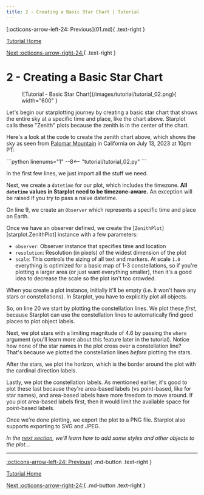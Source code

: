 ```yaml
---
title: 2 - Creating a Basic Star Chart | Tutorial 
---
```


<div class="flex-space-between tutorial-top-nav" markdown>
  [:octicons-arrow-left-24: Previous](01.md){ .text-right }

  [Tutorial Home](/tutorial)

  [Next :octicons-arrow-right-24:](03.md){ .text-right }
  <br/>
</div>

# 2 - Creating a Basic Star Chart

<figure markdown="span">
  ![Tutorial - Basic Star Chart](/images/tutorial/tutorial_02.png){ width="600" }
</figure>

Let's begin our starplotting journey by creating a basic star chart that shows the entire sky at a specific time and place, like the chart above. Starplot calls these "Zenith" plots because the zenith is in the center of the chart.

Here's a look at the code to create the zenith chart above, which shows the sky as seen from [Palomar Mountain](https://en.wikipedia.org/wiki/Palomar_Mountain) in California on July 13, 2023 at 10pm PT:

<div class="tutorial">
```python  linenums="1"
--8<-- "tutorial/tutorial_02.py"
```
</div>

In the first few lines, we just import all the stuff we need.

Next, we create a `datetime` for our plot, which includes the timezone. **All `datetime` values in Starplot need to be timezone-aware.** An exception will be raised if you try to pass a naive datetime.

On line 9, we create an `Observer` which represents a specific time and place on Earth.

Once we have an observer defined, we create the [`ZenithPlot`][starplot.ZenithPlot] instance with a few parameters:

- `observer`: Observer instance that specifies time and location
- `resolution`: Resolution (in pixels) of the widest dimension of the plot
- `scale`: This controls the sizing of all text and markers. At scale `1.0` everything is optimized for a basic map of 1-3 constellations, so if you're plotting a larger area (or just want everything smaller), then it's a good idea to decrease the scale so the plot isn't too crowded.

When you create a plot instance, initially it'll be empty (i.e. it won't have any stars or constellations). In Starplot, you have to explicitly plot all objects.

So, on line 20 we start by plotting the constellation lines. We plot these _first_, because Starplot can use the constellation lines to automatically find good places to plot object labels.

Next, we plot stars with a limiting magnitude of 4.6 by passing the `where` argument (you'll learn more about this feature later in the tutorial). Notice how none of the star names in the plot cross over a constellation line? That's because we plotted the constellation lines _before_ plotting the stars.

After the stars, we plot the horizon, which is the border around the plot with the cardinal direction labels.

Lastly, we plot the constellation labels. As mentioned earlier, it's good to plot these last because they're area-based labels (vs point-based, like for star names), and area-based labels have more freedom to move around. If you plot area-based labels first, then it would limit the available space for point-based labels.

Once we're done plotting, we export the plot to a PNG file. Starplot also supports exporting to SVG and JPEG.

*In the [next section](03.md), we'll learn how to add some styles and other objects to the plot...*

---
<div class="flex-space-between" markdown>

[:octicons-arrow-left-24: Previous](01.md){ .md-button .text-right }

[Tutorial Home](/tutorial)

[Next :octicons-arrow-right-24:](03.md){ .md-button .text-right }

</div>
